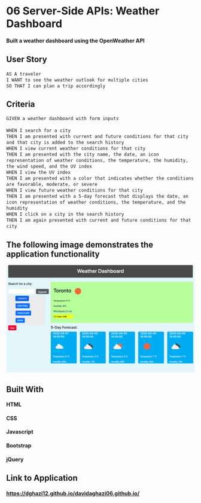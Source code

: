 # 06 Server-Side APIs: Weather Dashboard

#### Built a weather dashboard using the OpenWeather API

## User Story

    AS A traveler
    I WANT to see the weather outlook for multiple cities
    SO THAT I can plan a trip accordingly

## Criteria

    GIVEN a weather dashboard with form inputs

    WHEN I search for a city
    THEN I am presented with current and future conditions for that city and that city is added to the search history
    WHEN I view current weather conditions for that city
    THEN I am presented with the city name, the date, an icon representation of weather conditions, the temperature, the humidity, the wind speed, and the UV index
    WHEN I view the UV index
    THEN I am presented with a color that indicates whether the conditions are favorable, moderate, or severe
    WHEN I view future weather conditions for that city
    THEN I am presented with a 5-day forecast that displays the date, an icon representation of weather conditions, the temperature, and the humidity
    WHEN I click on a city in the search history
    THEN I am again presented with current and future conditions for that city

## The following image demonstrates the application functionality

![](Images/WeatherDashboard.png)

## Built With

#### HTML
#### CSS
#### Javascript
#### Bootstrap
#### jQuery

## Link to Application

#### https://dghazi12.github.io/davidaghazi06.github.io/